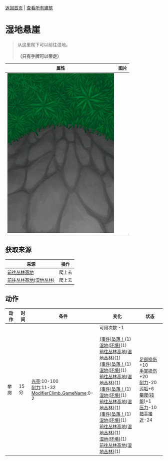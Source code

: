 [返回首页](index.md)   |  [查看所有建筑](building.md)
# 湿地悬崖  
> 从这里爬下可以前往湿地。<br><br><b>（只有手牌可以带走）</b>  
  
  属性  |   图片   
 ----  |  ----:   
   |  ![](Sprite/CliffsDown.png)   
  
## 获取来源  
来源  |  操作  
----  |  ----  
[前往丛林高地](Path_ValleyToJungleHighlands.md)  |  爬上去  
[前往丛林高地(湿地丛林)](Path_WetlandsToJungleHighlands.md)  |  爬上去  
## 动作  
动作  |  时间  |  条件  |  变化  |  状态  
----  |  ----  |  ----  |  ----  |  ----  
攀爬  |  15分  |  [光亮](Light.md):10-100<br>[耐力](Stamina.md):11-32<br>[ModifierClimb_GameName](ModifierClimb.md):0-2  |  可用次数  -1<br><br>[(事件)坠落！](Event_FallFracture.md)(1)<br>[湿地(环境)](Env_Wetlands.md)(1)<br>[前往丛林高地(湿地丛林)](Path_WetlandsToJungleHighlands.md)(1)<br>[(事件)坠落！](Event_FallSprains.md)(1)<br>[湿地(环境)](Env_Wetlands.md)(1)<br>[前往丛林高地(湿地丛林)](Path_WetlandsToJungleHighlands.md)(1)<br>[(事件)坠落！](Event_FallAbrasion.md)(1)<br>[湿地(环境)](Env_Wetlands.md)(1)<br>[前往丛林高地(湿地丛林)](Path_WetlandsToJungleHighlands.md)(1)<br>[(事件)坠落！](Event_FallBruise.md)(1)<br>[湿地(环境)](Env_Wetlands.md)(1)<br>[前往丛林高地(湿地丛林)](Path_WetlandsToJungleHighlands.md)(1)<br>[湿地(环境)](Env_Wetlands.md)(1)<br>[前往丛林高地(湿地丛林)](Path_WetlandsToJungleHighlands.md)(1)  |  [足部损伤](FootDamage.md)+10<br>[手掌损伤](HandDamage.md)+20<br>[耐力](Stamina.md)-20<br>[污垢](Filth.md)+6<br>[攀爬(技能)](Skill_Climbing.md)+1<br>[压力](Stress.md)-10<br>[猎手接近](HuntersProximity.md)-24  
